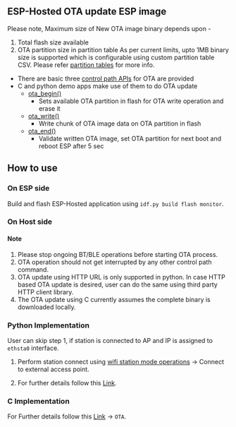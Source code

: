 ## **ESP-Hosted OTA update ESP image**

Please note, Maximum size of New OTA image binary depends upon -
1. Total flash size available
2. OTA partition size in partition table
As per current limits, upto 1MB binary size is supported which is configurable using custom partition table CSV. Please refer [partition tables](https://docs.espressif.com/projects/esp-idf/en/latest/esp32/api-guides/partition-tables.html) for more info.

- There are basic three [control path APIs](../common/ctrl_apis.md#1-control-path-apis) for OTA are provided
- C and python demo apps make use of them to do OTA update
  - [ota_begin()](../common/ctrl_apis.md#123-ctrl_cmd_t-ota_beginctrl_cmd_t-req)
    - Sets available OTA partition in flash for OTA write operation and erase it
  - [ota_write()](../common/ctrl_apis.md#124-ctrl_cmd_t-ota_writectrl_cmd_t-req)
    - Write chunk of OTA image data on OTA partition in flash
  - [ota_end()](../common/ctrl_apis.md#125-ctrl_cmd_t-ota_endctrl_cmd_t-req)
    - Validate written OTA image, set OTA partition for next boot and reboot ESP after 5 sec

## **How to use**

### On ESP side
Build and flash ESP-Hosted application using `idf.py build flash monitor`.

### On Host side

#### Note
1. Please stop ongoing BT/BLE operations before starting OTA process.
2. OTA operation should not get interrupted by any other control path command.
3. OTA update using HTTP URL is only supported in python. In case HTTP based OTA update is desired, user can do the same using third party HTTP client library.
4. The OTA update using C currently assumes the complete binary is downloaded locally.

### Python Implementation
User can skip step 1, if station is connected to AP and IP is assigned to `ethsta0` interface.

1. Perform station connect using [wifi station mode operations](Getting_started.md#111-wi-fi-station-mode-operations)
-> Connect to external access point.

2. For further details follow this [Link](../common/python_demo.md#ota-update).

### C Implementation

For Further details follow this [Link](../common/c_demo.md#some-points-to-note) -> `OTA`.
